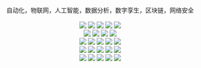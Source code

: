 
<div align ="center">
  自动化，物联网，人工智能，数据分析，数字孪生，区块链，网络安全 
<br>
<!-- <div align ="left"> -->
<br>
<img src="https://img.shields.io/badge/-C++-f05b72?style=flat-square&logo=CPP&logoColor=white"/>
<img src="https://img.shields.io/badge/-Python-f05b72?style=flat-square&logo=CPP&logoColor=white"/>
<img src="https://img.shields.io/badge/-JS-D3D3D3?style=flat-square&logo=CPP&logoColor=white"/>
<img src="https://img.shields.io/badge/-Client-f05b72?style=flat-square&logo=CPP&logoColor=white"/>
<img src="https://img.shields.io/badge/-Microservices-f05b72?style=flat-square&logo=CPP&logoColor=white"/>

<br>
<img src="https://img.shields.io/badge/-Uniapp-42B883?style=flat-Uniapp&logo=Uniapp%2B%2B&logoColor=white"/>
<img src="https://img.shields.io/badge/-Vue-42B883?style=flat-Vue&logo=Vue-dot-js&logoColor=white"/>
<img src="https://img.shields.io/badge/-Electron-42B883?style=flat-Vue&logo=Vue-dot-js&logoColor=white"/>
<img src="https://img.shields.io/badge/-Qt-42B883?style=flat-square&logo=&logoColor=white"/>


<br>
<img src="https://img.shields.io/badge/-Flask-4297FF?style=flat-square&logo=&logoColor=white"/>
<img src="https://img.shields.io/badge/-FastAPI-4297FF?style=flat-square&logo=&logoColor=white"/>
<img src="https://img.shields.io/badge/-Docker-4297FF?style=flat-square&logo=&logoColor=white"/>
<img src="https://img.shields.io/badge/-EdgeX-4297FF?style=flat-square&logo=C4D&logoColor=black"/>
<img src="https://img.shields.io/badge/-Linux-4297FF?style=flat-square&logo=&logoColor=white"/>

<br>
<img src="https://img.shields.io/badge/-CV-EE4C2C?style=flat-square&logo=&logoColor=white"/>
<img src="https://img.shields.io/badge/-NLP-EE4C2C?style=flat-square&logo=&logoColor=white"/>
<img src="https://img.shields.io/badge/-DeepStream-EE4C2C?style=flat-square&logo=&logoColor=white"/>
<img src="https://img.shields.io/badge/-Triton-EE4C2C?style=flat-square&logo=&logoColor=white"/>
<img src="https://img.shields.io/badge/-ONNX-EE4C2C?style=flat-square&logo=&logoColor=white"/>
  
<br>
<img src="https://img.shields.io/badge/-Arduino-F7DF1E?style=flat-square&logo=Altium&logoColor=white"/>
<img src="https://img.shields.io/badge/-ROS-F7DF1E?style=flat-square&logo=&logoColor=white"/>
<img src="https://img.shields.io/badge/-Blender-F7DF1E?style=flat-square&logo=C4D&logoColor=black"/>
<img src="https://img.shields.io/badge/-UE4-F7DF1E?style=flat-square&logo=C4D&logoColor=black"/>
<img src="https://img.shields.io/badge/-立创EDA-F7DF1E?style=flat-square&logo=C4D&logoColor=black"/>
  
<br>
<br>
<br>
<div>


